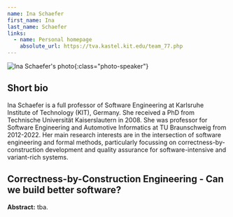 ```yaml
---
name: Ina Schaefer
first_name: Ina
last_name: Schaefer
links:
  - name: Personal homepage
    absolute_url: https://tva.kastel.kit.edu/team_77.php
---
```


![Ina Schaefer's photo](../../assets/img/inaschaefer.jpg){:class="photo-speaker"}


## Short bio

Ina Schaefer is a full professor of Software Engineering at Karlsruhe Institute of Technology (KIT), Germany. She received a PhD from Technische Universität Kaiserslautern in 2008. She was professor for Software Engineering and Automotive Informatics at TU Braunschweig from 2012-2022. Her main research interests are in the intersection of software engineering and formal methods, particularly focussing on correctness-by-construction development and quality assurance for software-intensive and variant-rich systems.

## Correctness-by-Construction Engineering - Can we build better software?

__Abstract:__ tba.
